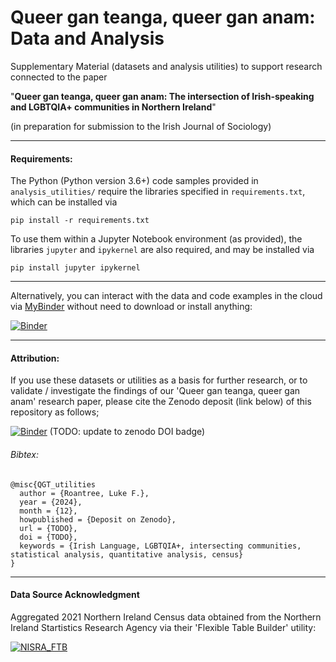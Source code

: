 # Queer gan teanga, queer gan anam: Data and Analysis

Supplementary Material (datasets and analysis utilities) to support research connected to the paper

"**__Queer gan teanga, queer gan anam:
The intersection of Irish-speaking and LGBTQIA+ communities in Northern Ireland__**"

(in preparation for submission to the Irish Journal of Sociology)

---

#### Requirements:

The Python (Python version 3.6+) code samples provided in `analysis_utilities/` require the libraries specified in `requirements.txt`, which can be installed via 

`pip install -r requirements.txt`

To use them within a Jupyter Notebook environment (as provided), the libraries `jupyter` and `ipykernel` are also required, and may be installed via 

`pip install jupyter ipykernel`

---

Alternatively, you can interact with the data and code examples in the cloud via [MyBinder](https://mybinder.readthedocs.io/en/latest/) without need to download or install anything:

[![Binder](https://mybinder.org/badge_logo.svg)](https://mybinder.org/v2/gh/LukeRoantree4815162342/QueerGanTeanga_Data_and_Analysis/HEAD?labpath=analysis_utilities%2FQGT_data_analysis_examples.ipynb)

---

#### Attribution:

If you use these datasets or utilities as a basis for further research, or to validate / investigate the findings of our 'Queer gan teanga, queer gan anam' research paper, please cite the Zenodo deposit (link below) of this repository as follows;

[![Binder](https://mybinder.org/badge_logo.svg)](https://mybinder.org/v2/gh/LukeRoantree4815162342/QueerGanTeanga_Data_and_Analysis/HEAD?labpath=analysis_utilities%2FQGT_data_analysis_examples.ipynb) (TODO: update to zenodo DOI badge)

###### Bibtex:
```
@misc{QGT_utilities
  author = {Roantree, Luke F.},
  year = {2024},
  month = {12},
  howpublished = {Deposit on Zenodo},
  url = {TODO},
  doi = {TODO},
  keywords = {Irish Language, LGBTQIA+, intersecting communities, statistical analysis, quantitative analysis, census}
}
```

---

#### Data Source Acknowledgment

Aggregated 2021 Northern Ireland Census data obtained from the Northern Ireland Startistics Research Agency via their 'Flexible Table Builder' utility:

[![NISRA_FTB](https://www.nisra.gov.uk/sites/nisra.gov.uk/themes/nisra_theme/images/nisra-logo-x2.png)](https://build.nisra.gov.uk/en/)
